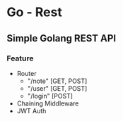 # Go - Rest
## Simple Golang REST API

### Feature
- Router
    - "/note" [GET, POST]
    - "/user" [GET, POST]
    - "/login" [POST]
- Chaining Middleware
- JWT Auth
